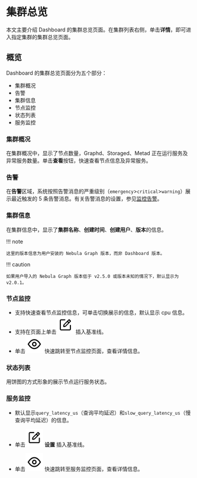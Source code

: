 # 集群总览

本文主要介绍 Dashboard 的集群总览页面。在集群列表右侧，单击**详情**，即可进入指定集群的集群总览页面。

## 概览

Dashboard 的集群总览页面分为五个部分：

- 集群概况
- 告警
- 集群信息
- 节点监控
- 状态列表
- 服务监控

### 集群概况

在集群概况中，显示了节点数量，Graphd、Storaged、Metad 正在运行服务及异常服务数量。单击**查看**按钮，快速查看节点信息及异常服务。

### 告警

在**告警**区域，系统按照告警消息的严重级别（`emergency`>`critical`>`warning`）展示最近触发的 5 条告警消息。有关告警消息的设置，参见[监控告警](../9.alerts.md)。

### 集群信息

在集群信息中，显示了**集群名称**、**创建时间**、**创建用户**、**版本**的信息。

!!! note

    这里的版本信息为用户安装的 Nebula Graph 版本，而非 Dashboard 版本。

!!! caution

    如果用户导入的 Nebula Graph 版本低于 v2.5.0 或版本未知的情况下，默认显示为 v2.0.1。

### 节点监控

- 支持快速查看节点监控信息，可单击切换展示的信息，默认显示 cpu 信息。
- 支持在页面上单击![setup](../figs/Setup.png) 插入基准线。
- 单击![watch](../figs/watch.png) 快速跳转至节点监控页面，查看详情信息。

### 状态列表

用饼图的方式形象的展示节点运行服务状态。

### 服务监控

- 默认显示`query_latency_us`（查询平均延迟）和`slow_query_latency_us`（慢查询平均延迟）的信息。

- 单击![setup](../figs/Setup.png) **设置** 插入基准线。

- 单击![watch](../figs/watch.png) 快速跳转至服务监控页面，查看详情信息。